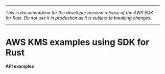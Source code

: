 --------

 *This is documentation for the developer preview release of the AWS SDK for Rust\. Do not use it in production as it is subject to breaking changes\.* 

--------

# AWS KMS examples using SDK for Rust<a name="rust_kms_code_examples"></a>

**API examples**
